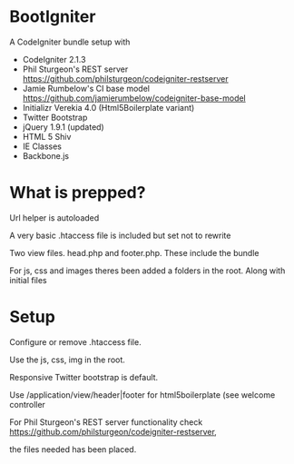 BootIgniter
===========

A CodeIgniter bundle setup with

- CodeIgniter 2.1.3
- Phil Sturgeon's REST server
https://github.com/philsturgeon/codeigniter-restserver
- Jamie Rumbelow's CI base model
https://github.com/jamierumbelow/codeigniter-base-model
- Initializr Verekia 4.0 (Html5Boilerplate variant)
 - Twitter Bootstrap
 - jQuery 1.9.1 (updated)
 - HTML 5 Shiv
 - IE Classes
- Backbone.js


What is prepped?
============
Url helper is autoloaded

A very basic .htaccess file is included but set not to rewrite

Two view files. head.php and footer.php. These include the bundle

For js, css and images theres been added a folders in the root. Along with initial files

Setup
============
Configure or remove .htaccess file.

Use the js, css, img in the root.

Responsive Twitter bootstrap is default.

Use /application/view/header|footer for html5boilerplate (see welcome controller

For Phil Sturgeon's REST server functionality check https://github.com/philsturgeon/codeigniter-restserver, 

the files needed has been placed. 
